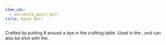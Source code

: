 ```yaml
---
item_ids:
  - ae2:white_paint_ball
title: Paint Ball
---
```


Crafted by putting 8 <ItemLink
id="matter_ball"/> around a dye in the crafting
table. Used in the <ItemLink
id="color_applicator"/>, and can also be shot
with the <ItemLink id="matter_cannon"/>.
